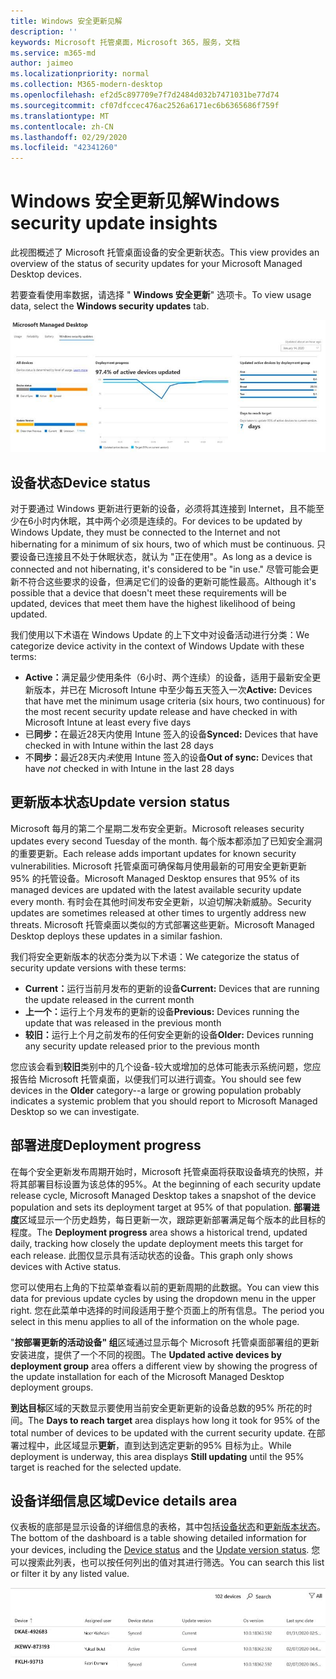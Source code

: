 ```yaml
---
title: Windows 安全更新见解
description: ''
keywords: Microsoft 托管桌面，Microsoft 365，服务，文档
ms.service: m365-md
author: jaimeo
ms.localizationpriority: normal
ms.collection: M365-modern-desktop
ms.openlocfilehash: ef2d5c897709e7f7d2484d032b7471031be77d74
ms.sourcegitcommit: cf07dfccec476ac2526a6171ec6b6365686f759f
ms.translationtype: MT
ms.contentlocale: zh-CN
ms.lasthandoff: 02/29/2020
ms.locfileid: "42341260"
---
```

# <a name="windows-security-update-insights"></a><span data-ttu-id="5d6b1-103">Windows 安全更新见解</span><span class="sxs-lookup"><span data-stu-id="5d6b1-103">Windows security update insights</span></span>
<span data-ttu-id="5d6b1-104">此视图概述了 Microsoft 托管桌面设备的安全更新状态。</span><span class="sxs-lookup"><span data-stu-id="5d6b1-104">This view provides an overview of the status of security updates for your Microsoft Managed Desktop devices.</span></span> 

<span data-ttu-id="5d6b1-105">若要查看使用率数据，请选择 " <strong>Windows 安全更新</strong>" 选项卡。</span><span class="sxs-lookup"><span data-stu-id="5d6b1-105">To view usage data, select the <strong>Windows security updates</strong> tab.</span></span>

![Windows 安全更新窗格：设备状态的条形图和更新版本在左栏中，在一段时间内更新部署进度（中间列）和按部署组排列的活动设备百分比，以及达到95% 部署所需的天数右列中的目标。](../../media/update-insights.jpg)

## <a name="device-status"></a><span data-ttu-id="5d6b1-107">设备状态</span><span class="sxs-lookup"><span data-stu-id="5d6b1-107">Device status</span></span>

<span data-ttu-id="5d6b1-108">对于要通过 Windows 更新进行更新的设备，必须将其连接到 Internet，且不能至少在6小时内休眠，其中两个必须是连续的。</span><span class="sxs-lookup"><span data-stu-id="5d6b1-108">For devices to be updated by Windows Update, they must be connected to the Internet and not hibernating for a minimum of six hours, two of which must be continuous.</span></span> <span data-ttu-id="5d6b1-109">只要设备已连接且不处于休眠状态，就认为 "正在使用"。</span><span class="sxs-lookup"><span data-stu-id="5d6b1-109">As long as a device is connected and not hibernating, it's considered to be "in use."</span></span> <span data-ttu-id="5d6b1-110">尽管可能会更新不符合这些要求的设备，但满足它们的设备的更新可能性最高。</span><span class="sxs-lookup"><span data-stu-id="5d6b1-110">Although it's possible that a device that doesn't meet these requirements will be updated, devices that meet them have the highest likelihood of being updated.</span></span> 

<span data-ttu-id="5d6b1-111">我们使用以下术语在 Windows Update 的上下文中对设备活动进行分类：</span><span class="sxs-lookup"><span data-stu-id="5d6b1-111">We categorize device activity in the context of Windows Update with these terms:</span></span>

- <span data-ttu-id="5d6b1-112"><strong>Active：</strong>满足最少使用条件（6小时、两个连续）的设备，适用于最新安全更新版本，并已在 Microsoft Intune 中至少每五天签入一次</span><span class="sxs-lookup"><span data-stu-id="5d6b1-112"><strong>Active:</strong> Devices that have met the minimum usage criteria (six hours, two continuous) for the most recent security update release and have checked in with Microsoft Intune at least every five days</span></span>
- <span data-ttu-id="5d6b1-113">已<strong>同步：</strong>在最近28天内使用 Intune 签入的设备</span><span class="sxs-lookup"><span data-stu-id="5d6b1-113"><strong>Synced:</strong> Devices that have checked in with Intune within the last 28 days</span></span>
- <span data-ttu-id="5d6b1-114">不<strong>同步：</strong>最近28天内<i>未</i>使用 Intune 签入的设备</span><span class="sxs-lookup"><span data-stu-id="5d6b1-114"><strong>Out of sync:</strong> Devices that have <i>not</i> checked in with Intune in the last 28 days</span></span>




## <a name="update-version-status"></a><span data-ttu-id="5d6b1-115">更新版本状态</span><span class="sxs-lookup"><span data-stu-id="5d6b1-115">Update version status</span></span>

<span data-ttu-id="5d6b1-116">Microsoft 每月的第二个星期二发布安全更新。</span><span class="sxs-lookup"><span data-stu-id="5d6b1-116">Microsoft releases security updates every second Tuesday of the month.</span></span> <span data-ttu-id="5d6b1-117">每个版本都添加了已知安全漏洞的重要更新。</span><span class="sxs-lookup"><span data-stu-id="5d6b1-117">Each release adds important updates for known security vulnerabilities.</span></span> <span data-ttu-id="5d6b1-118">Microsoft 托管桌面可确保每月使用最新的可用安全更新更新95% 的托管设备。</span><span class="sxs-lookup"><span data-stu-id="5d6b1-118">Microsoft Managed Desktop ensures that 95% of its managed devices are updated with the latest available security update every month.</span></span> <span data-ttu-id="5d6b1-119">有时会在其他时间发布安全更新，以迫切解决新威胁。</span><span class="sxs-lookup"><span data-stu-id="5d6b1-119">Security updates are sometimes released at other times to urgently address new threats.</span></span> <span data-ttu-id="5d6b1-120">Microsoft 托管桌面以类似的方式部署这些更新。</span><span class="sxs-lookup"><span data-stu-id="5d6b1-120">Microsoft Managed Desktop deploys these updates in a similar fashion.</span></span>

<span data-ttu-id="5d6b1-121">我们将安全更新版本的状态分类为以下术语：</span><span class="sxs-lookup"><span data-stu-id="5d6b1-121">We categorize the status of security update versions with these terms:</span></span>

- <span data-ttu-id="5d6b1-122"><strong>Current：</strong>运行当前月发布的更新的设备</span><span class="sxs-lookup"><span data-stu-id="5d6b1-122"><strong>Current:</strong> Devices that are running the update released in the current month</span></span>
- <span data-ttu-id="5d6b1-123"><strong>上一个：</strong>运行上个月发布的更新的设备</span><span class="sxs-lookup"><span data-stu-id="5d6b1-123"><strong>Previous:</strong> Devices running the update that was released in the previous month</span></span>
- <span data-ttu-id="5d6b1-124"><strong>较旧：</strong>运行上个月之前发布的任何安全更新的设备</span><span class="sxs-lookup"><span data-stu-id="5d6b1-124"><strong>Older:</strong> Devices running any security update released prior to the previous month</span></span>

<span data-ttu-id="5d6b1-125">您应该会看到<strong>较旧</strong>类别中的几个设备-较大或增加的总体可能表示系统问题，您应报告给 Microsoft 托管桌面，以便我们可以进行调查。</span><span class="sxs-lookup"><span data-stu-id="5d6b1-125">You should see few devices in the <strong>Older</strong> category--a large or growing population probably indicates a systemic problem that you should report to Microsoft Managed Desktop so we can investigate.</span></span>


## <a name="deployment-progress"></a><span data-ttu-id="5d6b1-126">部署进度</span><span class="sxs-lookup"><span data-stu-id="5d6b1-126">Deployment progress</span></span>

<span data-ttu-id="5d6b1-127">在每个安全更新发布周期开始时，Microsoft 托管桌面将获取设备填充的快照，并将其部署目标设置为该总体的95%。</span><span class="sxs-lookup"><span data-stu-id="5d6b1-127">At the beginning of each security update release cycle, Microsoft Managed Desktop takes a snapshot of the device population and sets its deployment target at 95% of that population.</span></span> <span data-ttu-id="5d6b1-128"><strong>部署进度</strong>区域显示一个历史趋势，每日更新一次，跟踪更新部署满足每个版本的此目标的程度。</span><span class="sxs-lookup"><span data-stu-id="5d6b1-128">The <strong>Deployment progress</strong> area shows a historical trend, updated daily, tracking how closely the update deployment meets this target for each release.</span></span> <span data-ttu-id="5d6b1-129">此图仅显示具有活动状态的设备。</span><span class="sxs-lookup"><span data-stu-id="5d6b1-129">This graph only shows devices with Active status.</span></span>

<span data-ttu-id="5d6b1-130">您可以使用右上角的下拉菜单查看以前的更新周期的此数据。</span><span class="sxs-lookup"><span data-stu-id="5d6b1-130">You can view this data for previous update cycles by using the dropdown menu in the upper right.</span></span> <span data-ttu-id="5d6b1-131">您在此菜单中选择的时间段适用于整个页面上的所有信息。</span><span class="sxs-lookup"><span data-stu-id="5d6b1-131">The period you select in this menu applies to all of the information on the whole page.</span></span>

<span data-ttu-id="5d6b1-132">"<strong>按部署更新的活动设备" 组</strong>区域通过显示每个 Microsoft 托管桌面部署组的更新安装进度，提供了一个不同的视图。</span><span class="sxs-lookup"><span data-stu-id="5d6b1-132">The <strong>Updated active devices by deployment group</strong> area offers a different view by showing the progress of the update installation for each of the Microsoft Managed Desktop deployment groups.</span></span>

<span data-ttu-id="5d6b1-133"><strong>到达目标</strong>区域的天数显示要使用当前安全更新更新的设备总数的95% 所花的时间。</span><span class="sxs-lookup"><span data-stu-id="5d6b1-133">The <strong>Days to reach target</strong> area displays how long it took for 95% of the total number of devices to be updated with the current security update.</span></span> <span data-ttu-id="5d6b1-134">在部署过程中，此区域显示<strong>更新</strong>，直到达到选定更新的95% 目标为止。</span><span class="sxs-lookup"><span data-stu-id="5d6b1-134">While deployment is underway, this area displays <strong>Still updating</strong> until the 95% target is reached for the selected update.</span></span>

## <a name="device-details-area"></a><span data-ttu-id="5d6b1-135">设备详细信息区域</span><span class="sxs-lookup"><span data-stu-id="5d6b1-135">Device details area</span></span>

<span data-ttu-id="5d6b1-136">仪表板的底部是显示设备的详细信息的表格，其中包括[设备状态](#device-status)和[更新版本状态](#update-version-status)。</span><span class="sxs-lookup"><span data-stu-id="5d6b1-136">The bottom of the dashboard is a table showing detailed information for your devices, including the [Device status](#device-status) and the [Update version status](#update-version-status).</span></span> <span data-ttu-id="5d6b1-137">您可以搜索此列表，也可以按任何列出的值对其进行筛选。</span><span class="sxs-lookup"><span data-stu-id="5d6b1-137">You can search this list or filter it by any listed value.</span></span>


![显示设备名称、分配的用户、设备状态、更新版本、操作系统版本以及设备上次同步日期的列的设备详细信息表。](../../media/security-update-insights-device-table-sterile.png)
